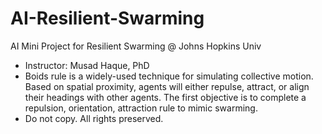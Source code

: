 # AI-Resilient-Swarming
AI Mini Project for Resilient Swarming @ Johns Hopkins Univ
- Instructor: Musad Haque, PhD
- Boids rule is a widely-used technique for simulating collective motion. Based on spatial proximity, agents will either repulse, attract, or align their headings with other agents. The first objective is to complete a repulsion, orientation, attraction rule to mimic swarming.
- Do not copy. All rights preserved.
